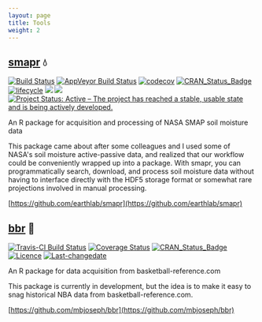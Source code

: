 ```yaml
---
layout: page
title: Tools
weight: 2
---
```


## [smapr](https://github.com/ropensci/smapr) :droplet:

[![Build Status](https://travis-ci.org/ropensci/smapr.svg?branch=master)](https://travis-ci.org/ropensci/smapr) [![AppVeyor Build Status](https://ci.appveyor.com/api/projects/status/github/ropensci/smapr?branch=master&svg=true)](https://ci.appveyor.com/project/mbjoseph/smapr) [![codecov](https://codecov.io/gh/ropensci/smapr/branch/master/graph/badge.svg)](https://codecov.io/gh/ropensci/smapr) [![CRAN\_Status\_Badge](http://www.r-pkg.org/badges/version/smapr)](https://cran.r-project.org/package=smapr) [![lifecycle](https://img.shields.io/badge/lifecycle-maturing-blue.svg)](https://www.tidyverse.org/lifecycle/#maturing) [![](http://cranlogs.r-pkg.org/badges/grand-total/smapr)](http://cran.rstudio.com/web/packages/smapr/index.html) [![](https://badges.ropensci.org/231_status.svg)](https://github.com/ropensci/onboarding/issues/231) [![Project Status: Active – The project has reached a stable, usable state and is being actively developed.](http://www.repostatus.org/badges/latest/active.svg)](http://www.repostatus.org/#active)

An R package for acquisition and processing of NASA SMAP soil moisture data 

This package came about after some colleagues and I used some of NASA's soil moisture active-passive data, and realized that our workflow could be conveniently wrapped up into a package. 
With smapr, you can programmatically search, download, and process soil moisture data without having to interface directly with the HDF5 storage format or somewhat rare projections involved in manual processing. 

[https://github.com/earthlab/smapr](https://github.com/earthlab/smapr)

## [bbr](https://github.com/mbjoseph/bbr) :basketball:

[![Travis-CI Build Status](https://travis-ci.org/mbjoseph/bbr.svg?branch=master)](https://travis-ci.org/mbjoseph/bbr) [![Coverage Status](https://img.shields.io/codecov/c/github/mbjoseph/bbr/master.svg)](https://codecov.io/github/mbjoseph/bbr?branch=master) [![CRAN\_Status\_Badge](http://www.r-pkg.org/badges/version/bbr)](https://cran.r-project.org/package=bbr) [![Licence](https://img.shields.io/badge/licence-GPL--3-blue.svg)](https://www.gnu.org/licenses/old-licenses/gpl-3.0.html) [![Last-changedate](https://img.shields.io/badge/last%20change-2016--12--08-brightgreen.svg)](/commits/master)

An R package for data acquisition from basketball-reference.com

This package is currently in development, but the idea is to make it easy to snag historical NBA data from basketball-reference.com. 

[https://github.com/mbjoseph/bbr](https://github.com/mbjoseph/bbr)

